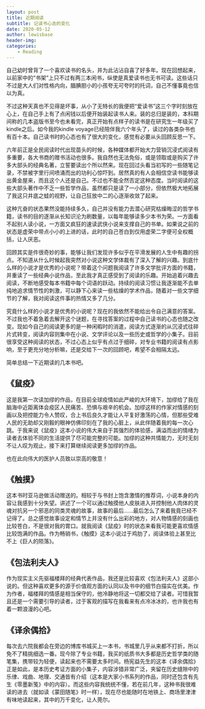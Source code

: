 ```yaml
---
layout: post
title: 近期阅读
subtitle: 记读书心态的变化
date: 2020-05-12
author: lewisbase
header-img:
categories: 
    - Reading
---
```


自己幼时曾背了一个喜欢读书的名头，并为此沾沾自喜了好多年。现在回想起来，以前家中的“书架”上只不过有两三本闲书，纵使是真爱读书也无书可读。这些话只不过是大人们对性格内向，腼腆胆小的小孩夸无可夸时的托词，自己不懂事竟也信以为真。

不过这种天真也不见得是坏事，从小了无特长的我便把“爱读书”这三个字时刻放在心上，在自己手上有了点闲钱以后便开始装起读书人来。装的总归是装的，本科期间称的几本盗版书至今也未看完，真正开始有点样子的读书是在研究生一年级买了kindle之后。如今我的kindle voyage已经陪伴我六个年头了，读过的各类杂书也有百十本。自己读书时的心态也有了很大的变化，感觉有必要从头回顾反思一下。

六年前正是全民阅读时代出现苗头的时候，各种媒体都开始大力营销沉浸式阅读有多重要，各大书商的赠书活动也很多。我自然也无法免俗，或是领取或是购买了许多大部头的经典名著，立誓要读出个所以然来。现在回过头看当初写的一些随笔记录，不禁被字里行间喷涌而出的功利心惊吓到。居然真的有人会相信空读书能够读出黄金屋来，而且这个人还是自己。不过也不能全然否定这种态度。当时阅读的这些大部头著作中不乏一些哲学作品，虽然都只是读了一小部分，但依然极大地拓展了我这只井底之蛙的视野，让自己狂放中二的心逐渐收敛了起来。

这种亢奋的状态果然没能持续多久，自己并没有能力去潜心研究枯燥晦涩的哲学书籍，读书的目的逐渐从长知识沦为刷数量，以每年能够读多少本书为荣。一方面看不起别人读小说，一方面又疯狂的速读武侠小说来支撑自己的书单。如果说之前的状态是虚荣中带点小小的上进的话，此时的自己苍白到仅用虚荣二字便可全权概括，让人厌恶。

回顾其实是件很奇妙的事，能够让我们发现许多似乎在平滑发展的人生中有趣的拐点。不知道从什么时候起我突然对小说这种文学体裁有了深入了解的兴趣。到底什么样的小说才是优秀的小说呢？带着这个问题我阅读了许多文学批评方面的书籍，并重读了一些经典小说作品，至此我才真正感受到了阅读的乐趣。开始追着兴趣去阅读，不断地感受每本书籍中每个词语的跃动。持续的阅读习惯让我逐渐能不去单纯地追求情节性的刺激，可以静下心来读一些枯燥的学术作品，随着对一些文学细节的了解，我对阅读这件事的热情又多了几分。

究竟什么样的小说才是优秀的小说呢？现在的我依然不能给出令自己满意的答案。不过我也不着急着去解开这个谜题，在寻找答案的过程中自己读书的心态也随之改变。现如今自己的阅读更多的是一种闲暇时的消遣，阅读方式逐渐的从沉浸式往碎片式转变，阅读内容则集中在小说、文学评论以及一些历史或哲学的小集子。目前很享受这种阅读的状态，不过心态上似乎有点过于细碎，对专业书籍的阅读有点影响，至于更充分地分析嘛，还是交给下一次的回顾吧，希望不会相隔太远。

简单总结一下近期读的几本书吧。

## 《鼠疫》

这是我第一次读加缪的作品，在目前全球疫情如此严峻的大环境下，加缪给了我在脑海中近距离体会疫区人民痛苦、恐惧与艰辛的机会。加缪这样的作家对情感的刻画以及把控能力令人赞叹，合上书后良久才能让人平复好激荡的心情，但那些受难人民的无助却又刚毅的眼神仿佛印刻在了我的心脏上，从此伴随着我的每一次心跳。于我来说《鼠疫》这本小说的伟大来自于其强烈的体验感，满溢而出的情绪为读者去体验不同的生活提供了尽可能完整的可能。加缪的这种共情能力，无时无刻不让人叹为观止，接下来打算继续阅读更多加缪的作品。

也在此向伟大的医护人员致以崇高的敬意！

## 《触摸》

这本书时亚马逊做活动赠送的。相较于与书封上饱含激情的推荐词，小说本身的内容让我感到十分失望。讲述了一个可以通过触摸他人皮肤进入并控制他人肉体的灵魂对抗另一个邪恶的同类灵魂的故事，故事的最后……最后怎么了来着我竟已经不记得了。总之感觉故事设定和情节上并没有什么出彩的地方，对人物情感的刻画也比较苍白，不是很对我的胃口。就我阅读《鼠疫》时的状态来看我可能更喜欢情感比较饱满的作品。作为畅销书，《触摸》这本小说过于鸡肋了，阅读体验上甚至比不上《巨人的陨落》。

## 《包法利夫人》

作为现实主义先驱福楼拜的经典代表作品，我还是比较喜欢《包法利夫人》这部小说的。但这种喜欢更多的源于价值观方面的认同以及书中的细节白描实在优美。作为作者，福楼拜的情感是相当保守的，他冷静地将这一切都交给了读者。可惜我暂且还是一个需要引导的读者，过于客观的描写在我看来有点冷冰冰的，也许我也有着一颗浪漫的心吧。

## 《译余偶拾》

每次去六院我都会在旁边的博库书城买上一本书，书城里几乎从来都不打折，所以免不了精挑细选一番。现今除了专业书籍，我买的纸质书大多都是历史哲学类的随笔集，携带较为轻便，读起来也不需要太多时间。杨宪益先生的这本《译余偶拾》正是如此，是本历史考证方面的小集子，内容涉猎非常广泛，夹留在历史缝隙中的乐律、戏曲、地理、交通皆有介绍（这本是大家小书系列的作品，同时还包含有先生《零墨新笺》中的内容）。而这些内容我统统不懂，若在前几年，这种书我很难读的进去（就如读《蒙田随笔》时一样），现在尽也能随时在地铁上、商场里津津有味地读起来，其中的万千变化，让人莞尔。